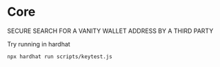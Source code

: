 # Core

SECURE SEARCH FOR A VANITY WALLET ADDRESS BY A THIRD PARTY

Try running in hardhat

```shell
npx hardhat run scripts/keytest.js
```

